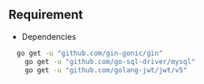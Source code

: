## Requirement

- Dependencies

```bash
  go get -u "github.com/gin-gonic/gin"
	go get -u "github.com/go-sql-driver/mysql"
	go get -u "github.com/golang-jwt/jwt/v5"
```
